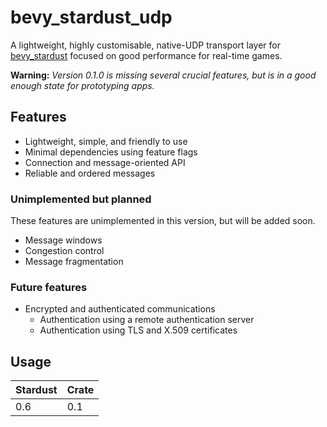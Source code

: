 # bevy_stardust_udp
A lightweight, highly customisable, native-UDP transport layer for [bevy_stardust](https://crates.io/crates/bevy_stardust) focused on good performance for real-time games.

**Warning:** *Version 0.1.0 is missing several crucial features, but is in a good enough state for prototyping apps.*

## Features
- Lightweight, simple, and friendly to use
- Minimal dependencies using feature flags
- Connection and message-oriented API
- Reliable and ordered messages

### Unimplemented but planned
These features are unimplemented in this version, but will be added soon.
- Message windows
- Congestion control
- Message fragmentation

### Future features
- Encrypted and authenticated communications
    - Authentication using a remote authentication server
    - Authentication using TLS and X.509 certificates

## Usage
| Stardust | Crate |
|----------|-------|
| 0.6      | 0.1   |